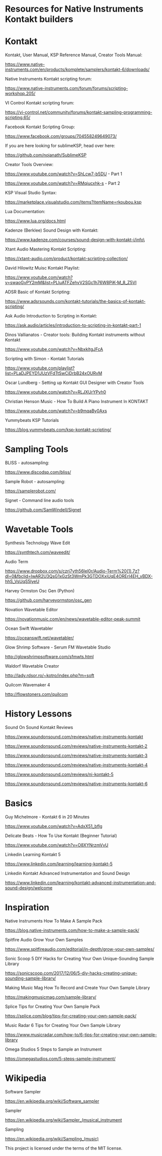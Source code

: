 # Resources for Native Instruments Kontakt builders


# Kontakt


Kontakt, User Manual, KSP Reference Manual, Creator Tools Manual:

https://www.native-instruments.com/en/products/komplete/samplers/kontakt-6/downloads/

Native Instruments Kontakt scripting forum:

https://www.native-instruments.com/forum/forums/scripting-workshop.205/

VI Control Kontakt scripting forum:

https://vi-control.net/community/forums/kontakt-sampling-programming-scripting.65/

Facebook Kontakt Scripting Group:

https://www.facebook.com/groups/704558249649073/

If you are here looking for sublimeKSP, head over here:

https://github.com/nojanath/SublimeKSP

Creator Tools Overview:

https://www.youtube.com/watch?v=ShLcw7-b5DU - Part 1

https://www.youtube.com/watch?v=RMqiucxhk-s - Part 2

KSP Visual Studio Syntax:

https://marketplace.visualstudio.com/items?itemName=rkoubou.ksp

Lua Documentation:

https://www.lua.org/docs.html

Kadenze (Berklee) Sound Design with Kontakt:

https://www.kadenze.com/courses/sound-design-with-kontakt-i/info\

Xtant Audio Mastering Kontakt Scripting:

https://xtant-audio.com/product/kontakt-scripting-collection/

David Hilowitz Muisc Kontakt Playlist:

https://www.youtube.com/watch?v=swaoGvPY2mM&list=PLluATFZehvV2SGc1h76W8PiK-M_8_Z5VI

ADSR Basic of Kontakt Scripting:

https://www.adsrsounds.com/kontakt-tutorials/the-basics-of-kontakt-scripting/

Ask Audio Introduction to Scripting in Kontakt:

https://ask.audio/articles/introduction-to-scripting-in-kontakt-part-1

Dinos Vallianatos - Creator tools: Building Kontakt instruments without Kontakt

https://www.youtube.com/watch?v=NbxkltgJFcA

Scripting with Simon - Kontakt Tutorials

https://www.youtube.com/playlist?list=PLaDJPEYD1JUzVFdTtSwCiDrbB24xOURvM

Oscar Lundberg - Setting up Kontakt GUI Designer with Creator Tools

https://www.youtube.com/watch?v=RLJXUrYPvh0

Christian Henson Music - How To Build A Piano Instrument In KONTAKT

https://www.youtube.com/watch?v=b9mqaBy0Axs

Yummybeats KSP Tutorials

https://blog.yummybeats.com/ksp-kontakt-scripting/


# Sampling Tools

BLISS - autosampling:

https://www.discodsp.com/bliss/

Sample Robot - autosampling:

https://samplerobot.com/

Signet - Command line audio tools

https://github.com/SamWindell/Signet


# Wavetable Tools

Synthesis Technology Wave Edit

https://synthtech.com/waveedit/

Audio Term

https://www.dropbox.com/s/czri7yth56lel0r/Audio-Term%20(1).7z?dl=0&fbclid=IwAR2U3QsG1xGzSt3WmPk3GTDOXxiUqE4ORErI4EH_vBDX-hhS_VsUqS5lyeU

Harvey Ormston Osc Gen (Python)

https://github.com/harveyormston/osc_gen

Novation Wavetable Editor

https://novationmusic.com/en/news/wavetable-editor-peak-summit

Ocean Swift Wavetabler

https://oceanswift.net/wavetabler/

Glow Shrimp Software - Serum FM Wavetable Studio

http://glowshrimpsoftware.com/sfmwts.html

Waldorf Wavetable Creator

http://lady.rdsor.ro/~kotro/index.php?m=soft

Quilcom Wavemaker 4

http://flowstoners.com/quilcom


# History Lessons

Sound On Sound Kontakt Reviews

https://www.soundonsound.com/reviews/native-instruments-kontakt

https://www.soundonsound.com/reviews/native-instruments-kontakt-2

https://www.soundonsound.com/reviews/native-instruments-kontakt-3

https://www.soundonsound.com/reviews/native-instruments-kontakt-4

https://www.soundonsound.com/reviews/ni-kontakt-5

https://www.soundonsound.com/reviews/native-instruments-kontakt-6


# Basics

Guy Michelmore - Kontakt 6 in 20 Minutes

https://www.youtube.com/watch?v=AdxX51_bflg

Delicate Beats - How To Use Kontakt (Beginner Tutorial)

https://www.youtube.com/watch?v=O8XYNrzmVvU

Linkedin Learning Kontakt 5

https://www.linkedin.com/learning/learning-kontakt-5

Linkedin Kontakt Advanced Instrumentation and Sound Design

https://www.linkedin.com/learning/kontakt-advanced-instrumentation-and-sound-design/welcome


# Inspiration

Native Instruments How To Make A Sample Pack

https://blog.native-instruments.com/how-to-make-a-sample-pack/

Spitfire Audio Grow Your Own Samples

https://www.spitfireaudio.com/editorial/in-depth/grow-your-own-samples/

Sonic Scoop 5 DIY Hacks for Creating Your Own Unique-Sounding Sample Library

https://sonicscoop.com/2017/12/06/5-diy-hacks-creating-unique-sounding-sample-library/

Making Music Mag How To Record and Create Your Own Sample Library

https://makingmusicmag.com/sample-library/

Splice Tips for Creating Your Own Sample Pack

https://splice.com/blog/tips-for-creating-your-own-sample-pack/

Music Radar 6 Tips for Creating Your Own Sample Library

https://www.musicradar.com/how-to/6-tips-for-creating-your-own-sample-library

Omega Studios 5 Steps to Sample an Instrument

https://omegastudios.com/5-steps-sample-instrument/


# Wikipedia

Software Sampler

https://en.wikipedia.org/wiki/Software_sampler

Sampler

https://en.wikipedia.org/wiki/Sampler_(musical_instrument

Sampling

https://en.wikipedia.org/wiki/Sampling_(music)


This project is licensed under the terms of the MIT license.
